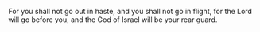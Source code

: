 For you shall not go out in haste, and you shall not go in flight, for the Lord will go before you, and the God of Israel will be your rear guard.
